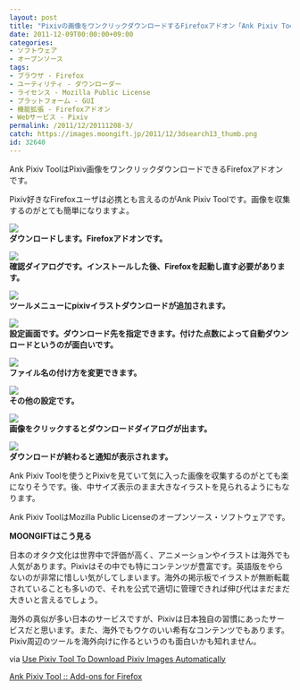 ```yaml
---
layout: post
title: "Pixivの画像をワンクリックダウンロードするFirefoxアドオン「Ank Pixiv Tool」"
date: 2011-12-09T00:00:00+09:00
categories:
- ソフトウェア
- オープンソース
tags: 
- ブラウザ - Firefox
- ユーティリティ - ダウンローダー
- ライセンス - Mozilla Public License
- プラットフォーム - GUI
- 機能拡張 - Firefoxアドオン
- Webサービス - Pixiv
permalink: /2011/12/20111208-3/
catch: https://images.moongift.jp/2011/12/3dsearch13_thumb.png
id: 32640
---
```

Ank Pixiv ToolはPixiv画像をワンクリックダウンロードできるFirefoxアドオンです。

  

Pixiv好きなFirefoxユーザは必携とも言えるのがAnk Pixiv Toolです。画像を収集するのがとても簡単になりますよ。

  

[![](https://images.moongift.jp/2011/12/3dsearch8_thumb.png)](https://images.moongift.jp/2011/12/3dsearch8.png)  
**ダウンロードします。Firefoxアドオンです。**

  

[![](https://images.moongift.jp/2011/12/3dsearch9_thumb.png)](https://images.moongift.jp/2011/12/3dsearch9.png)  
**確認ダイアログです。インストールした後、Firefoxを起動し直す必要があります。**

  

[![](https://images.moongift.jp/2011/12/3dsearch11_thumb.png)](https://images.moongift.jp/2011/12/3dsearch11.png)  
**ツールメニューにpixivイラストダウンロードが追加されます。**

  

[![](https://images.moongift.jp/2011/12/3dsearch12_thumb.png)](https://images.moongift.jp/2011/12/3dsearch12.png)  
**設定画面です。ダウンロード先を指定できます。付けた点数によって自動ダウンロードというのが面白いです。**

  

[![](https://images.moongift.jp/2011/12/3dsearch13_thumb.png)](https://images.moongift.jp/2011/12/3dsearch13.png)  
**ファイル名の付け方を変更できます。**

  

[![](https://images.moongift.jp/2011/12/3dsearch14_thumb.png)](https://images.moongift.jp/2011/12/3dsearch14.png)  
**その他の設定です。**

  

[![](https://images.moongift.jp/2011/12/3dsearch15_thumb.png)](https://images.moongift.jp/2011/12/3dsearch15.png)  
**画像をクリックするとダウンロードダイアログが出ます。**

  

[![](https://images.moongift.jp/2011/12/3dsearch16_thumb.png)](https://images.moongift.jp/2011/12/3dsearch16.png)  
**ダウンロードが終わると通知が表示されます。**

  

Ank Pixiv Toolを使うとPixivを見ていて気に入った画像を収集するのがとても楽になりそうです。後、中サイズ表示のまま大きなイラストを見られるようにもなります。

  
<!--more-->  

Ank Pixiv ToolはMozilla Public Licenseのオープンソース・ソフトウェアです。

  
  
  

**MOONGIFTはこう見る**

  

日本のオタク文化は世界中で評価が高く、アニメーションやイラストは海外でも人気があります。Pixivはその中でも特にコンテンツが豊富です。英語版をやらないのが非常に惜しい気がしてしまいます。海外の掲示板でイラストが無断転載されていることも多いので、それを公式で適切に管理できれば伸び代はまだまだ大きいと言えるでしょう。

  

海外の真似が多い日本のサービスですが、Pixivは日本独自の習慣にあったサービスだと思います。また、海外でもウケのいい希有なコンテンツでもあります。Pixiv周辺のツールを海外向けに作るというのも面白いかも知れません。

  

via [Use Pixiv Tool To Download Pixiv Images Automatically](http://www.ghacks.net/2011/11/29/use-pixiv-tool-to-download-pixiv-images-automatically/)

  

[Ank Pixiv Tool :: Add-ons for Firefox](https://addons.mozilla.org/ja/firefox/addon/ank-pixiv-tool/)

